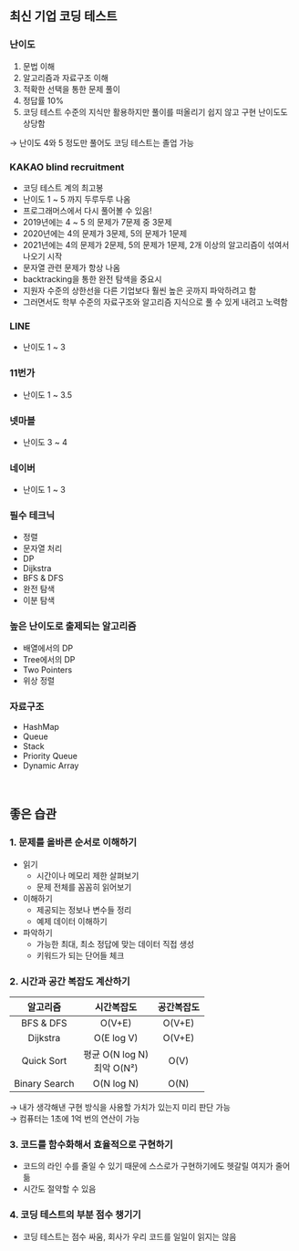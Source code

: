 ## 최신 기업 코딩 테스트

### 난이도

1. 문법 이해
2. 알고리즘과 자료구조 이해
3. 적확한 선택을 통한 문제 풀이
4. 정답률 10%
5. 코딩 테스트 수준의 지식만 활용하지만 풀이를 떠올리기 쉽지 않고 구현 난이도도 상당함

→ 난이도 4와 5 정도만 풀어도 코딩 테스트는 졸업 가능

### KAKAO blind recruitment

- 코딩 테스트 계의 최고봉
- 난이도 1 ~ 5 까지 두루두루 나옴
- 프로그래머스에서 다시 풀어볼 수 있음!
- 2019년에는 4 ~ 5 의 문제가 7문제 중 3문제
- 2020년에는 4의 문제가 3문제, 5의 문제가 1문제
- 2021년에는 4의 문제가 2문제, 5의 문제가 1문제, 2개 이상의 알고리즘이 섞여서 나오기 시작
- 문자열 관련 문제가 항상 나옴
- backtracking을 통한 완전 탐색을 중요시
- 지원자 수준의 상한선을 다른 기업보다 훨씬 높은 곳까지 파악하려고 함
- 그러면서도 학부 수준의 자료구조와 알고리즘 지식으로 풀 수 있게 내려고 노력함

### LINE

- 난이도 1 ~ 3

### 11번가

- 난이도 1 ~ 3.5

### 넷마블

- 난이도 3 ~ 4

### 네이버

- 난이도 1 ~ 3

### 필수 테크닉

- 정렬
- 문자열 처리
- DP
- Dijkstra
- BFS & DFS
- 완전 탐색
- 이분 탐색

### 높은 난이도로 출제되는 알고리즘

- 배열에서의 DP
- Tree에서의 DP
- Two Pointers
- 위상 정렬

### 자료구조

- HashMap
- Queue
- Stack
- Priority Queue
- Dynamic Array

<br>

## 좋은 습관

### 1. 문제를 올바른 순서로 이해하기

- 읽기
  - 시간이나 메모리 제한 살펴보기
  - 문제 전체를 꼼꼼히 읽어보기
- 이해하기
  - 제공되는 정보나 변수들 정리
  - 예제 데이터 이해하기
- 파악하기
  - 가능한 최대, 최소 정답에 맞는 데이터 직접 생성
  - 키워드가 되는 단어들 체크

### 2. 시간과 공간 복잡도 계산하기

|   알고리즘    |          시간복잡도           | 공간복잡도 |
| :-----------: | :---------------------------: | :--------: |
|   BFS & DFS   |            O(V+E)             |   O(V+E)   |
|   Dijkstra    |          O(E log V)           |   O(V+E)   |
|  Quick Sort   | 평균 O(N log N)<br>최악 O(N²) |    O(V)    |
| Binary Search |          O(N log N)           |    O(N)    |

→ 내가 생각해낸 구현 방식을 사용할 가치가 있는지 미리 판단 가능  
→ 컴퓨터는 1초에 1억 번의 연산이 가능

### 3. 코드를 함수화해서 효율적으로 구현하기

- 코드의 라인 수를 줄일 수 있기 때문에 스스로가 구현하기에도 헷갈릴 여지가 줄어듦
- 시간도 절약할 수 있음

### 4. 코딩 테스트의 부분 점수 챙기기

- 코딩 테스트는 점수 싸움, 회사가 우리 코드를 일일이 읽지는 않음
